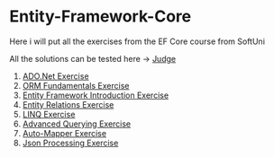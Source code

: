 # Entity-Framework-Core
 Here i will put all the exercises from the EF Core course from SoftUni

 All the solutions can be tested here -> [Judge](https://judge.softuni.org/Contests#!/List/ByCategory/68/CSharp-Databases-Advanced-Exercises)

 1. [ADO.Net Exercise](https://github.com/HEMAndonov98/Entity_Framework_Core/tree/main/ADODOTNETExercises)
 2. [ORM Fundamentals Exercise](https://github.com/HEMAndonov98/Entity_Framework_Core/tree/main/ORM%20Fundamental%20Exercise)
 3. [Entity Framework Introduction Exercise](https://github.com/HEMAndonov98/Entity_Framework_Core/tree/main/Entity%20Framework%20Core%20Introduction%20Exercises/SoftUni)
 4. [Entity Relations Exercise](https://github.com/HEMAndonov98/Entity_Framework_Core/tree/main/EntityRelations)
 5. [LINQ Exercise](https://github.com/HEMAndonov98/Entity_Framework_Core/tree/main/LINQ/MusicHub)
 6. [Advanced Querying Exercise](https://github.com/HEMAndonov98/Entity_Framework_Core/tree/main/AdvancedQuerying%20Exercise)
 7. [Auto-Mapper Exercise](https://github.com/HEMAndonov98/Entity_Framework_Core/tree/main/Auto%20Mapper%20Exercise)
 8. [Json Processing Exercise](https://github.com/HEMAndonov98/Entity_Framework_Core/tree/main/JSON%20Processing%20Exercises)
